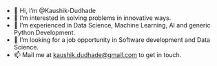 - 👋 Hi, I’m @Kaushik-Dudhade
- 👀 I’m interested in solving problems in innovative ways.
- 🌱 I’m experienced in Data Science, Machine Learning, AI and generic Python Development.
- 💞️ I’m looking for a job opportunity in Software development and Data Science.
- 📫 Mail me at kaushik.dudhade@gmail.com to get in touch.

<!---
Kaushik-Dudhade/Kaushik-Dudhade is a ✨ special ✨ repository because its `README.md` (this file) appears on your GitHub profile.
You can click the Preview link to take a look at your changes.
--->
